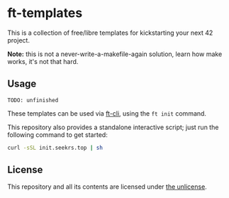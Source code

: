 # ft-templates

This is a collection of free/libre templates for kickstarting your next 42 project.

**Note:** this is not a never-write-a-makefile-again solution, learn how make works, it's not that hard.

## Usage

`TODO: unfinished`

These templates can be used via [ft-cli](https://github.com/seekrs/ft-cli), using the `ft init` command.

This repository also provides a standalone interactive script; just run the following command to get started:

```sh
curl -sSL init.seekrs.top | sh
```

## License

This repository and all its contents are licensed under [the unlicense](./LICENSE).
